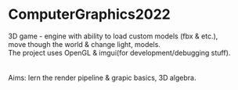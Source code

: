 # ComputerGraphics2022
3D game - engine with ability to load custom models (fbx & etc.), <br> 
move though the world & change light, models. <br>
The project uses OpenGL & imgui(for development/debugging stuff).<br>
<br><br>
Aims: lern the render pipeline & grapic basics, 3D algebra. <br>
